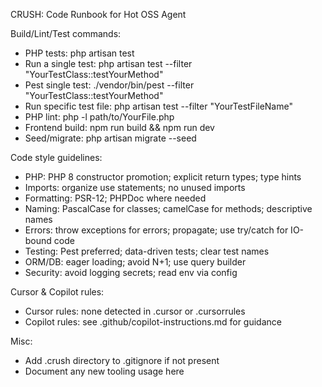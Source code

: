 CRUSH: Code Runbook for Hot OSS Agent

Build/Lint/Test commands:
- PHP tests: php artisan test
- Run a single test: php artisan test --filter "YourTestClass::testYourMethod"
- Pest single test: ./vendor/bin/pest --filter "YourTestClass::testYourMethod"
- Run specific test file: php artisan test --filter "YourTestFileName"
- PHP lint: php -l path/to/YourFile.php
- Frontend build: npm run build && npm run dev
- Seed/migrate: php artisan migrate --seed

Code style guidelines:
- PHP: PHP 8 constructor promotion; explicit return types; type hints
- Imports: organize use statements; no unused imports
- Formatting: PSR-12; PHPDoc where needed
- Naming: PascalCase for classes; camelCase for methods; descriptive names
- Errors: throw exceptions for errors; propagate; use try/catch for IO-bound code
- Testing: Pest preferred; data-driven tests; clear test names
- ORM/DB: eager loading; avoid N+1; use query builder
- Security: avoid logging secrets; read env via config

Cursor & Copilot rules:
- Cursor rules: none detected in .cursor or .cursorrules
- Copilot rules: see .github/copilot-instructions.md for guidance

Misc:
- Add .crush directory to .gitignore if not present
- Document any new tooling usage here